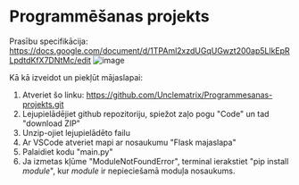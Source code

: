 # Programmēšanas projekts
Prasību specifikācija: https://docs.google.com/document/d/1TPAml2xzdUGqUGwzt200ap5LlkEpRLpdtdKfX7DNtMc/edit
![image](https://github.com/user-attachments/assets/2b2edc11-3a36-4400-a498-387eeae3e4e7)

Kā kā izveidot un piekļūt mājaslapai:
1. Atveriet šo linku: https://github.com/Unclematrix/Programmesanas-projekts.git
2. Lejupielādējiet github repozitoriju, spiežot zaļo pogu "Code" un tad "download ZIP"
3. Unzip-ojiet lejupielādēto failu
4. Ar VSCode atveriet mapi ar nosaukumu "Flask majaslapa"
5. Palaidiet kodu "main.py"
6. Ja izmetas kļūme "ModuleNotFoundError", terminal ierakstiet "pip install *module*", kur *module* ir nepieciešamā moduļa nosaukums.
